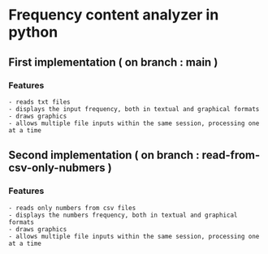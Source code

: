 # Frequency content analyzer in python

## First implementation ( on branch : main )
### Features
	- reads txt files
	- displays the input frequency, both in textual and graphical formats
	- draws graphics
	- allows multiple file inputs within the same session, processing one at a time

## Second implementation ( on branch : read-from-csv-only-nubmers )
### Features 
	- reads only numbers from csv files
	- displays the numbers frequency, both in textual and graphical formats
	- draws graphics
	- allows multiple file inputs within the same session, processing one at a time

